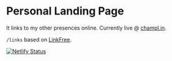 # Personal Landing Page

It links to my other presences online. Currently live @ <a href="http://champl.in">champl.in</a>.

`/links` based on [LinkFree](https://github.com/MichaelBarney/LinkFree).


[![Netlify Status](https://api.netlify.com/api/v1/badges/d0edc002-6dd3-46a2-94b8-225e1af142a0/deploy-status)](https://app.netlify.com/sites/nifty-dijkstra-07cb22/deploys)